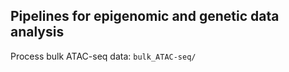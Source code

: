 ## Pipelines for epigenomic and genetic data analysis

Process bulk ATAC-seq data:  `bulk_ATAC-seq/`

